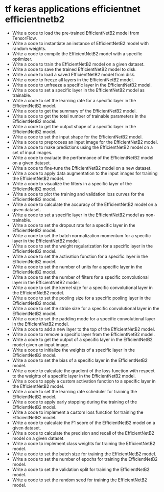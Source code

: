 # tf keras applications efficientnet efficientnetb2

- Write a code to load the pre-trained EfficientNetB2 model from TensorFlow.
- Write a code to instantiate an instance of EfficientNetB2 model with random weights.
- Write a code to compile the EfficientNetB2 model with a specific optimizer.
- Write a code to train the EfficientNetB2 model on a given dataset.
- Write a code to save the trained EfficientNetB2 model to disk.
- Write a code to load a saved EfficientNetB2 model from disk.
- Write a code to freeze all layers in the EfficientNetB2 model.
- Write a code to unfreeze a specific layer in the EfficientNetB2 model.
- Write a code to set a specific layer in the EfficientNetB2 model as trainable.
- Write a code to set the learning rate for a specific layer in the EfficientNetB2 model.
- Write a code to get the summary of the EfficientNetB2 model.
- Write a code to get the total number of trainable parameters in the EfficientNetB2 model.
- Write a code to get the output shape of a specific layer in the EfficientNetB2 model.
- Write a code to set the input shape for the EfficientNetB2 model.
- Write a code to preprocess an input image for the EfficientNetB2 model.
- Write a code to make predictions using the EfficientNetB2 model on a set of input images.
- Write a code to evaluate the performance of the EfficientNetB2 model on a given dataset.
- Write a code to fine-tune the EfficientNetB2 model on a new dataset.
- Write a code to apply data augmentation to the input images for training the EfficientNetB2 model.
- Write a code to visualize the filters in a specific layer of the EfficientNetB2 model.
- Write a code to plot the training and validation loss curves for the EfficientNetB2 model.
- Write a code to calculate the accuracy of the EfficientNetB2 model on a given dataset.
- Write a code to set a specific layer in the EfficientNetB2 model as non-trainable.
- Write a code to set the dropout rate for a specific layer in the EfficientNetB2 model.
- Write a code to set the batch normalization momentum for a specific layer in the EfficientNetB2 model.
- Write a code to set the weight regularization for a specific layer in the EfficientNetB2 model.
- Write a code to set the activation function for a specific layer in the EfficientNetB2 model.
- Write a code to set the number of units for a specific layer in the EfficientNetB2 model.
- Write a code to set the number of filters for a specific convolutional layer in the EfficientNetB2 model.
- Write a code to set the kernel size for a specific convolutional layer in the EfficientNetB2 model.
- Write a code to set the pooling size for a specific pooling layer in the EfficientNetB2 model.
- Write a code to set the stride size for a specific convolutional layer in the EfficientNetB2 model.
- Write a code to set the padding mode for a specific convolutional layer in the EfficientNetB2 model.
- Write a code to add a new layer to the top of the EfficientNetB2 model.
- Write a code to remove a specific layer from the EfficientNetB2 model.
- Write a code to get the output of a specific layer in the EfficientNetB2 model given an input image.
- Write a code to initialize the weights of a specific layer in the EfficientNetB2 model.
- Write a code to set the bias of a specific layer in the EfficientNetB2 model.
- Write a code to calculate the gradient of the loss function with respect to the weights of a specific layer in the EfficientNetB2 model.
- Write a code to apply a custom activation function to a specific layer in the EfficientNetB2 model.
- Write a code to set the learning rate scheduler for training the EfficientNetB2 model.
- Write a code to apply early stopping during the training of the EfficientNetB2 model.
- Write a code to implement a custom loss function for training the EfficientNetB2 model.
- Write a code to calculate the F1 score of the EfficientNetB2 model on a given dataset.
- Write a code to calculate the precision and recall of the EfficientNetB2 model on a given dataset.
- Write a code to implement class weights for training the EfficientNetB2 model.
- Write a code to set the batch size for training the EfficientNetB2 model.
- Write a code to set the number of epochs for training the EfficientNetB2 model.
- Write a code to set the validation split for training the EfficientNetB2 model.
- Write a code to set the random seed for training the EfficientNetB2 model.